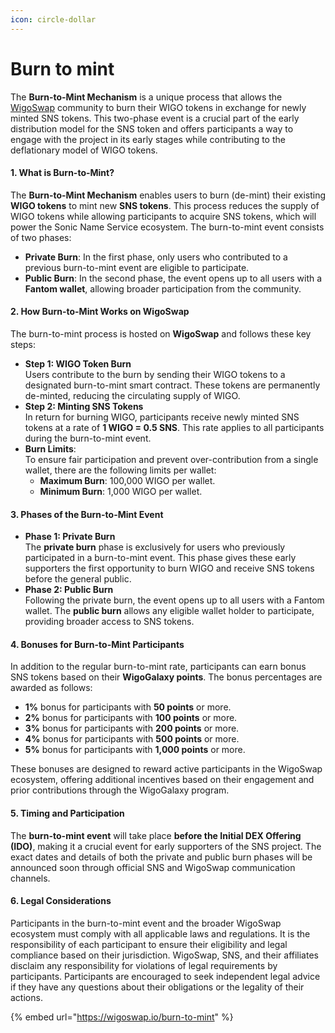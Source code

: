 ```yaml
---
icon: circle-dollar
---
```


# Burn to mint

The **Burn-to-Mint Mechanism** is a unique process that allows the [WigoSwap](https://wigoswap.io/burn-to-mint) community to burn their WIGO tokens in exchange for newly minted SNS tokens. This two-phase event is a crucial part of the early distribution model for the SNS token and offers participants a way to engage with the project in its early stages while contributing to the deflationary model of WIGO tokens.

#### **1. What is Burn-to-Mint?**

The **Burn-to-Mint Mechanism** enables users to burn (de-mint) their existing **WIGO tokens** to mint new **SNS tokens**. This process reduces the supply of WIGO tokens while allowing participants to acquire SNS tokens, which will power the Sonic Name Service ecosystem. The burn-to-mint event consists of two phases:

* **Private Burn**: In the first phase, only users who contributed to a previous burn-to-mint event are eligible to participate.
* **Public Burn**: In the second phase, the event opens up to all users with a **Fantom wallet**, allowing broader participation from the community.

#### **2. How Burn-to-Mint Works on WigoSwap**

The burn-to-mint process is hosted on **WigoSwap** and follows these key steps:

* **Step 1: WIGO Token Burn**\
  Users contribute to the burn by sending their WIGO tokens to a designated burn-to-mint smart contract. These tokens are permanently de-minted, reducing the circulating supply of WIGO.
* **Step 2: Minting SNS Tokens**\
  In return for burning WIGO, participants receive newly minted SNS tokens at a rate of **1 WIGO = 0.5 SNS**. This rate applies to all participants during the burn-to-mint event.
* **Burn Limits**:\
  To ensure fair participation and prevent over-contribution from a single wallet, there are the following limits per wallet:
  * **Maximum Burn**: 100,000 WIGO per wallet.
  * **Minimum Burn**: 1,000 WIGO per wallet.

#### **3. Phases of the Burn-to-Mint Event**

* **Phase 1: Private Burn**\
  The **private burn** phase is exclusively for users who previously participated in a burn-to-mint event. This phase gives these early supporters the first opportunity to burn WIGO and receive SNS tokens before the general public.
* **Phase 2: Public Burn**\
  Following the private burn, the event opens up to all users with a Fantom wallet. The **public burn** allows any eligible wallet holder to participate, providing broader access to SNS tokens.

#### **4. Bonuses for Burn-to-Mint Participants**

In addition to the regular burn-to-mint rate, participants can earn bonus SNS tokens based on their **WigoGalaxy points**. The bonus percentages are awarded as follows:

* **1%** bonus for participants with **50 points** or more.
* **2%** bonus for participants with **100 points** or more.
* **3%** bonus for participants with **200 points** or more.
* **4%** bonus for participants with **500 points** or more.
* **5%** bonus for participants with **1,000 points** or more.

These bonuses are designed to reward active participants in the WigoSwap ecosystem, offering additional incentives based on their engagement and prior contributions through the WigoGalaxy program.

#### **5. Timing and Participation**

The **burn-to-mint event** will take place **before the Initial DEX Offering (IDO)**, making it a crucial event for early supporters of the SNS project. The exact dates and details of both the private and public burn phases will be announced soon through official SNS and WigoSwap communication channels.

#### **6. Legal Considerations**

Participants in the burn-to-mint event and the broader WigoSwap ecosystem must comply with all applicable laws and regulations. It is the responsibility of each participant to ensure their eligibility and legal compliance based on their jurisdiction. WigoSwap, SNS, and their affiliates disclaim any responsibility for violations of legal requirements by participants. Participants are encouraged to seek independent legal advice if they have any questions about their obligations or the legality of their actions.

{% embed url="https://wigoswap.io/burn-to-mint" %}
